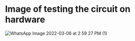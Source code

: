 # Image of testing the circuit on hardware
![WhatsApp Image 2022-03-06 at 2 59 27 PM (1)](https://user-images.githubusercontent.com/93757351/157011787-19f734cd-3bd5-43ff-955a-6d2f285d0a9c.jpeg)


